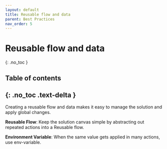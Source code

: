 ```yaml
---
layout: default
title: Reusable flow and data
parent: Best Practices
nav_order: 5
---
```


# Reusable flow and data
{: .no_toc }

## Table of contents
{: .no_toc .text-delta }
---
Creating a reusable flow and data makes it easy to manage the solution and apply global changes.

**Reusable Flow**: Keep the solution canvas simple by abstracting out repeated actions into a Reusable flow.

**Environment Variable**: When the same value gets applied in many actions, use env-variable.
